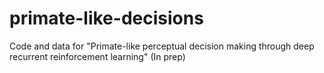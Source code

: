 # primate-like-decisions
Code and data for "Primate-like perceptual decision making through deep recurrent reinforcement learning" (In prep)
